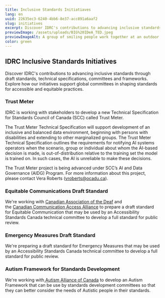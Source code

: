 ```yaml
---
title: Inclusive Standards Initiatiaves
lang: en
uuid: 22635ec3-6240-4bb6-8e37-acc891a6aaf2
slug: initiatives
excerpt: Discover IDRC's contributions to advancing inclusive standards through draft standards, technical specifications, committees and frameworks. Explore how our initiatives support global committees in shaping standards for accessible and equitable practices.
previewImage: /assets/uploads/BIG%20IDeA_TED.jpeg
previewImageAlt: A group of smiling people work together at an outdoor booth, one person is using a wheelchair.
color: green
---
```

## IDRC Inclusive Standards Initiatives

Discover IDRC's contributions to advancing inclusive standards through draft standards, technical specifications, committees and frameworks. Explore how our initiatives support global committees in shaping standards for accessible and equitable practices.

### Trust Meter

IDRC is working with stakeholders to develop a new Technical Specification for Standards Council of Canada (SCC) called Trust Meter.

The Trust Meter Technical Specification will support development of an inclusive and balanced data environment, beginning with persons with disabilities and extending to other marginalized groups. The Trust Meter Technical Specification outlines the requirements for notifying AI systems operators when the scenario, group or individual about whom the AI-based decision is made, is out-of-distribution relative to the training set the model is trained on. In such cases, the AI is unreliable to make these decisions.

The Trust Meter project is being advanced under SCC’s AI and Data Governance (AIDG) Program. For more information about this project, please contact Vera Roberts ([vroberts@ocadu.ca](mailto:vroberts@ocadu.ca)).

### Equitable Communications Draft Standard

We're working with [Canadian Association of the Deaf](https://cad-asc.ca/) and the [Canadian Communication Access Alliance](https://www.cdacanada.com/) to prepare a draft standard for Equitable Communication that may be used by an Accessibility Standards Canada technical committee to develop a full standard for public review. 

### Emergency Measures Draft Standard

We're preparing a draft standard for Emergency Measures that may be used by an Accessibility Standards Canada technical committee to develop a full standard for public review. 

### Autism Framework for Standards Development

We're working with[ Autism Alliance of Canada](https://autismalliance.ca/) to develop an Autism Framework that can be use by standards development committees so that they can better consider the needs of Autistic people in their standards.
